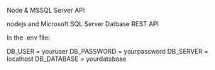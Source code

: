 Node & MSSQL Server API

nodejs and Microsoft SQL Server Datbase REST API

In the .env file:

DB_USER = youruser
DB_PASSWORD = yourpassword
DB_SERVER = localhost
DB_DATABASE = yourdatabase
